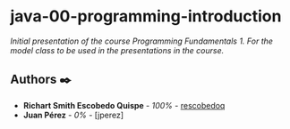 # java-00-programming-introduction

_Initial presentation of the course Programming Fundamentals 1. For the model class to be used in the presentations in the course._


## Authors ✒️

* **Richart Smith Escobedo Quispe** - *100%* - [rescobedoq](https://github.com/rescobedoq)
* **Juan Pérez** - *0%* - [jperez]
